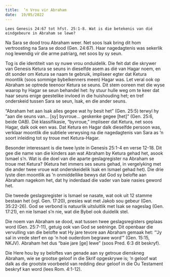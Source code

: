 ```yaml
---
title:  ’n Vrou vir Abraham
date:  19/05/2022
---
```


`Lees Genesis 24:67 tot hfst. 25:1-8. Wat is die betekenis van dié eindgebeure in Abraham se lewe?`

Na Sara se dood trou Abraham weer. Net soos Isak bring dit hom vertroosting na Sara se dood (Gen. 24:67). Haar nagedagtenis was sekerlik nog lewendig vir die arme patriarg, net soos by sy seun.

Tog is die identiteit van sy nuwe vrou onduidelik. Die feit dat die skrywer van Genesis Ketura se seuns in dieselfde asem as dié van Hagar noem, en dit sonder om Ketura se naam te gebruik, impliseer egter dat Ketura moontlik (soos sommige bybelkenners meen) Hagar was. Let veral ook op Abraham se optrede teenoor Ketura se seuns. Dit stem ooreen met die wyse waarop hy Hagar se seun behandel het: hy stuur hulle weg om te keer dat haar seuns enige geestelike invloed in die huishouding het; en tref onderskeid tussen Sara se seun, Isak, en die ander seuns.

“Abraham het aan Isak alles gegee wat hy besit het” (Gen. 25:5) terwyl hy “aan die seuns van… [sy] byvroue… geskenke gegee [het]” (Gen. 25:6, beide OAB). Dié klassifikasie, “byvroue,” impliseer dat Ketura, net soos Hagar, dalk ook een was. Dat Ketura en Hagar dalk dieselfde persoon was, verklaar moontlik die subtiele verwysing na die nagedagtenis van Sara as ’n soort inleiding tot sy troue met Ketura-Hagar.

Besonder interessant is die twee lyste in Genesis 25:1-4 en verse 12-18. Dit gee die name van die kinders aan wat Abraham by Ketura gehad het, asook Ismael s’n. Wat is die doel van die aparte geslagregister na Abraham se troue met Ketura? (Ketura het immers ses seuns gehad, in vergelyking met die ander twee vroue wat onderskeidelik Isak en Ismael gehad het). Die drie lyste dien moontlik as ’n onmiddellike bewys dat God sy belofte aan Abraham nagekom het, dat hy inderdaad die vader van baie nasies geword het.

Die tweede geslagsregister is Ismael se nasate, wat ook uit 12 stamme bestaan het (vgl. Gen. 17:20), presies wat met Jakob sou gebeur (Gen. 35:22-26). God se verbond is natuurlik uitsluitlik met Isak se nageslag (Gen. 17:21), en nie Ismael s’n nie, wat die Bybel ook duidelik stel.

Die noem van Abraham se dood, wat tussen twee geslagsregisters geplaas word (Gen. 25:7-11), getuig ook van God se seëninge. Dit openbaar die vervulling van die belofte wat Hy jare tevore aan Abraham gemaak het: “‘Jy sal in vrede sterf en op ’n hoë ouderdom begrawe word’” (Gen. 15:15, NKJV). Abraham het dus “baie jare [ge] lewe” (soos Pred. 6:3 dit beskryf).

Die Here hou by sy beloftes van genade aan sy getroue dienskneg Abraham, wie se grootse geloof in die Skrif opgeskrywe is; ’n geloof wat dalk as die grootste voorbeeld van redding deur geloof in die Ou Testament beskryf kan word (lees Rom. 4:1-12).